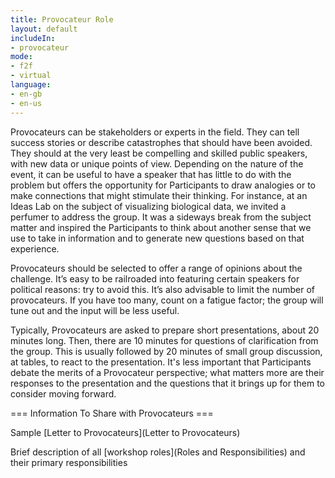 ```yaml
---
title: Provocateur Role
layout: default
includeIn: 
- provocateur
mode:
- f2f
- virtual
language:
- en-gb
- en-us
---
```

Provocateurs can be stakeholders or experts in the field. They can tell success stories or describe catastrophes that should have been avoided. They should at the very least be compelling and skilled public speakers, with new data or unique points of view. Depending on the nature of the event, it can be useful to have a speaker that has little to do with the problem but offers the opportunity for Participants to draw analogies or to make connections that might stimulate their thinking. For instance, at an Ideas Lab on the subject of visualizing biological data, we invited a perfumer to address the group. It was a sideways break from the subject matter and inspired the Participants to think about another sense that we use to take in information and to generate new questions based on that experience. 

Provocateurs should be selected to offer a range of opinions about the challenge. It’s easy to be railroaded into featuring certain speakers for political reasons: try to avoid this. It’s also advisable to limit the number of provocateurs. If you have too many, count on a fatigue factor; the group will tune out and the input will be less useful.

Typically, Provocateurs are asked to prepare short presentations, about 20 minutes long. Then, there are 10 minutes for questions of clarification from the group. This is usually followed by 20 minutes of small group discussion, at tables, to react to the presentation. It's less important that Participants debate the merits of a Provocateur perspective; what matters more are their responses to the presentation and the questions that it brings up for them to consider moving forward.

=== Information To Share with Provocateurs ===

Sample [Letter to Provocateurs](Letter to Provocateurs)

Brief description of all [workshop roles](Roles and Responsibilities) and their primary responsibilities